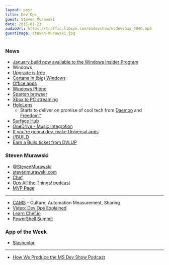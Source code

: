 ```yaml
---
layout: post
title: Dev Ops
guest: Steven Murawski
date: 2015-01-23
audioUrl: https://traffic.libsyn.com/msdevshow/msdevshow_0040.mp3
guestImage: steven-murawski.jpg
---
```


### News

 - [January build now available to the Windows Insider Program](http://blogs.windows.com/bloggingwindows/2015/01/23/january-build-now-available-to-the-windows-insider-program/)
 - Windows
  - [Upgrade is free](http://www.theverge.com/2015/1/21/7866679/windows-10-will-be-a-free-upgrade-for-windows-7-and-8-1-users/in/7630402)
  - [Cortana in (big) Windows](http://www.theverge.com/2015/1/21/7866741/cortana-windows-10-announced-microsoft/in/7630402)
  - [Office apps](http://www.theverge.com/2015/1/21/7865597/microsoft-office-windows-10-phones/in/7630402)
  - [Windows Phone](http://www.theverge.com/2015/1/21/7865923/microsoft-windows-10-mobile-os/in/7630402)
  - [Spartan browser](http://www.theverge.com/2015/1/21/7863331/microsoft-project-spartan-new-web-browser/in/7630402)
  - [Xbox to PC streaming](http://www.theverge.com/2015/1/21/7863147/Xbox-one-windows-10-streaming-microsoft/in/7630402)
  - [HoloLens](http://www.theverge.com/2015/1/21/7867593/microsoft-announces-windows-holographic/in/7630402)
     - Starts to deliver on promise of cool tech from
[Daemon](http://www.amazon.com/Daemon-Daniel-Suarez/dp/0451228731/ref=sr_1_1?s=books&ie=UTF8&qid=1422050033&sr=1-1&keywords=daemon+by+daniel+suarez&pebp=1422050044270&peasin=451228731&tag=ytechie-20)
and
[Freedom™](http://www.amazon.com/Freedom-TM-Daniel-Suarez/dp/0451231899?tag=ytechie-20)
  - [Surface Hub](http://www.theverge.com/2015/1/21/7867585/microsoft-surface-hub-announced/in/7630402)
  - [OneDrive - Music Integration](http://www.theverge.com/2015/1/21/7866903/microsoft-announces-music-collections-are-coming-to-onedrive/in/7630402)
  - [If you're gonna dev, make Universal apps](http://www.theverge.com/2015/1/21/7866941/windows-previews-universal-apps-for-windows-10-pcs-tablets-and-phones/in/7630402)
 - [//BUILD](http://www.buildwindows.com/)
  - [Earn a Build ticket from DVLUP](https://www.dvlup.com/Reward/6a7d5d8b-9fdb-4bd6-80e7-f4622de2aae4)

### Steven Murawski

 - [@StevenMurawski](https://twitter.com/StevenMurawski)
 - [stevenmurawski.com](http://stevenmurawski.com/)
 - [Chef](https://www.chef.io/)
 - [Ops All the Things! podcast](http://www.opsallthethings.com/)
 - [MVP Page](https://mvp.microsoft.com/en-us/mvp/Steven%20Murawski-4038230)

-------------

 - [CAMS](http://sysadvent.blogspot.com/2010/12/day-18-devops.html) - Culture, Automation Measurement, Sharing
 - [Video: Dev Ops Explained](https://www.youtube.com/watch?v=g-BF0z7eFoU#t=12)
 - [Learn Chef.io](http://learn.chef.io/)
 - [PowerShell Summit](http://powershell.org/wp/event/powershell-summit-north-america-2013/)

### App of the Week

 - [Slashcolor](http://www.windowsphone.com/s?appid=53105eee-3ee9-4f5a-b19a-6251187ddd22)

----------

 - [How We Produce the MS Dev Show Podcast](http://www.ytechie.com/2015/01/how-we-produce-the-msdevshow-podcast/)